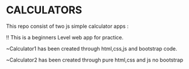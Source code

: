 # CALCULATORS
This repo consist of two js simple calculator apps :

 !! This is a beginners Level web app for practice. 
 
  ~Calculator1 has been created through html,css,js and bootstrap code.
  
  ~Calculator2 has been created through pure html,css and js no bootstrap
